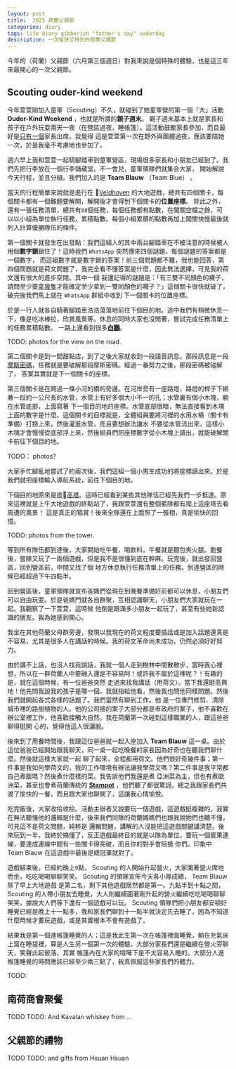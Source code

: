 ```yaml
---
layout: post
title:  2025 荷蘭父親節 
categories: diary
tags: life diary gibberish "father's day" vaderdag
description: 一次愉快又特別的荷蘭父親節
---
```


今年的（荷蘭）父親節（六月第三個週日）對我來說是個特殊的體驗，也是這三年來最開心的一次父親節。

## Scouting ouder-kind weekend

今年萱萱剛加入童軍（Scouting）不久，就碰到了她童軍營的第一個「大」活動 **Ouder-Kind Weekend** ，也就是所謂的**親子週末**。
親子週末基本上就是家長和孩子在戶外玩耍兩天一夜（在營區過夜，睡帳篷）。這活動鼓勵家長參加，而且最好是<u>只有一個</u>家長出席。我覺得
這是萱萱第一次在野外與團體過夜，應該要陪她一次，於是我毫不考慮地也參加了。

週六早上我和萱萱一起騎腳踏車到童軍營區，現場很多家長和小朋友已經到了。我們先把行李放在一個行李儲藏室。不一會兒，童軍領隊們就集合大家，
開始解說今天行程，並且分組。我們加入的是 **Team Blauw** （Team Blue） 。

當天的行程簡單來說就是進行在 📍[Veldhoven][veldhoven] 的大地遊戲，總共有四個關卡，每個關卡都有一個難題要解開，解開後才會得到下個關卡的**位置座標**。
除此之外，還有一張任務清單，總共有`88`個任務，每個任務都有點數，在闖關空檔之餘，可以以小組為單位執行任務，累積點數。每個小組累積的點數再加上闖關快慢最後就
列入計算優勝隊伍的條件。

第一個關卡就發生在出發點：我們這組人的其中兩台腳踏車在不被注意的時候被人用個**數字鎖**鎖住了！這時我們 `WhatsApp` 突然傳來四個謎題，每個謎題的答案都是一個數字，
而這組數字就是數字鎖的答案！前三個問題都不難，我也能回答，第四個問題就是荷文問題了，我完全看不懂答案是什麼，因此無法選擇，可見我的荷文還有很大的進步空間。其中一個
我還記得的謎題是：「有三雙不同顏色的襪子，請問至少要<u>拿幾隻</u>才能確定至少拿到一雙同顏色的襪子？」這個關卡很快就破了，破完後我們馬上就在 `WhatsApp` 群組中收到
下一個關卡的位置座標。

於是一行人就各自騎著腳踏車浩浩蕩蕩地前往下個目的地。途中我們有稍微休息一下，像是吃冰棒拉，欣賞風景等。休息的同時大家也沒閒著，嘗試完成任務清單上的任務累積點數。
一路上還看到很多[**白鸛**][ooievaar]。

TODO: photos for the view on the road.

第二個關卡是到一間甜點店，到了之後大家就收到一段語音訊息。那段訊息是一段[摩斯密碼][morse-code]，任務就是要破解那段摩斯密碼。經過一番努力之後，那段密碼被碰解了，
答案其實就是下一個關卡的座標。

第三個關卡是在跨過一條小河的橋的旁邊。在河岸旁有一座路燈，路燈的桿子下綁著一段約一公尺長的水管，水管上有好多個大小不一的孔；水管裏有個小木塊，躺在水管底部，上面寫著
下一個目的地的座標。水管底部很暗，無法直接看到木塊上面的數字是什麼。這個關卡的目標就是，全體組員要將河裡的水用水桶（關卡有準備）打撈上來，然後灌進水管，而且要想辦法讓水
不要從水管流出來，這樣小木塊才會慢慢從底部浮上來，然後組員們把座標數字從小木塊上讀出，就能破解關卡前往下個目的地。

TODO： photos?

大家手忙腳亂地嘗試了約兩次後，我們這組一個小男生成功的將座標讀出來。於是我們就把座標輸入導航系統，前往下個目的地。

下個目的地原來是座📍[高塔][toren]。這時已經看到某些其他隊伍已經先我們一步抵達。原來這裡就是上午大地遊戲的終點站了，我跟萱萱還有整個藍隊都有爬上這座塔去看周遭的風景！
這是真正的犒賞！後來全隊還在上面照了一張相，真是愉快的回憶。

TODO: photos from the tower.

等到所有隊伍都到達後，大家開始吃午餐，喝飲料。午餐就是麵包夾火腿。飽餐後，營隊又玩了一兩個遊戲，但是我不是很懂到底在幹麻。玩完後，就出發回營區，回到營區前，中間又找了個
地方休息執行任務清單上的任務。到達營區的時候已經超過下午四點半。

回到營區後，童軍領隊就宣布爸媽們從現在到晚餐準備好前都可以休息，小朋友們可以自由玩耍。於是爸媽門就各自群聚，互相認識聊天，小朋友們大家就玩在一起。我觀察了一下萱萱，這時候
他倒是跟滿多小朋友一起玩了，甚至有些她新認識的朋友。我為她感到開心。

我坐在其他荷蘭父母群旁邊，發現以我現在的荷文程度要插話或是加入話題還真是不容易，尤其是很多人在講話的時候。我的荷文革命尚未成功，仍然必須好好努力。

由於講不上話，也沒人找我說話，我就一個人走到樹林中間散散步，當時我心裡想，所以在一群荷蘭人中要融入還是不容易阿！或許我不屬於這裡呢？！有趣的是，就在這個時候，有一位爸爸突然
走過來找我講話（用荷文）。當下我還挺高興地！他先問我說我的孩子是哪一個，我就指給他看，然後我也問他同樣問題。然後我們就開起各式各樣的話題了。我們當然有聊到工作。他
是一位專門修剪、清除城市裡的路樹植物的人。他的公司接的案子大部分都是市政府的案子，他不喜歡在辦公室裡工作，他喜歡接觸大自然。我在荷蘭第一次碰到這樣職業的人，跟這爸爸聊得挺開
心的，覺得他這人很灑脫。

後來到了用餐時間後，我跟這位爸爸就一起入座加入 **Team Blauw** 這一桌。由於這位爸爸已經開始跟我聊天，同一桌一起吃晚餐的家長因為好奇也在聽我們聊什麼。然後就這樣大家就一起
聊了起來，全程都用荷文。他們很好奇幾件事；第一件事是我如何學荷文的，我的工作環境有辦法讓我學荷文嗎？第二件事是我平常都自己煮飯嗎？然後煮什麼樣的菜。我告訴他們我還是煮
亞洲菜為主，但也有煮歐洲菜，甚至也會煮荷蘭傳統的 [**Stampot**][stampot] ，他們聽了都很驚訝。總之我跟家長們共渡了愉快的一餐，而且跟大家也聊開了，這讓我心情愉悅。

吃完飯後，大家收拾收拾。活動主辦者又說要玩一個遊戲，這遊戲挺複雜的，我實在無法聽懂他的邏輯是什麼，後來我們同隊的荷蘭媽媽們也跟我說她們也聽不懂，可見這不是荷文問題，純粹是
邏輯問題，講解的人沒能把這遊戲關鍵講清楚。後來玩到一半，我終於搞懂了，反正遊戲最終目的就是以隊為單位，要玩一個賓果連線，要達成連線中間有一些關卡得突破，而且你的對手會阻撓
你們。印象中 Team Blauw 在這遊戲中最後是總冠軍就對了。

遊戲結束後，已經約晚上`9`點， Scouting 的人開始升起營火，大家圍著營火席地而坐，吃吃喝喝聊聊笑笑。 Scouting 的領隊宣佈今天各小隊成績， Team Blauw 除了早上大地遊戲
是第二名，剩下其他遊戲居然都是第一。九點半到十點之間， Scouting 的人帶小朋友去睡覺，大人則繼續圍著剛升起的營火繼續吃吃喝喝聊聊笑笑，據說大人們等下還有一個遊戲可以玩。
 Scouting 領隊們把小朋友都安頓好睡覺已經是晚上十一點多，我和家長們聊到十一點半就決定先去睡了，因為不知道什麼時候才要玩遊戲，或是其實根本不會有遊戲了。

結果我是第一個進帳篷睡覺的人；這是我此生第一次在帳篷裡面睡覺，躺在充氣床上窩在睡袋裡，算是人生另一個第一次的體驗。大部分家長們還是繼續在營火旁聊天，笑聲此起彼落，其實
帳篷內在大家的喧嘩下是不太容易入睡的。大部分人進帳篷睡覺的時間應該已經至少兩三點了，我真佩服這些家長們的體力。

TODO:


## 南荷商會聚餐

TODO
TODO: And Kavalan whiskey from ...


## 父親節的禮物

TODO
TODO: and gifts from Hsuan Hsuan


[veldhoven]: https://maps.app.goo.gl/BD1qzUpYiQ49vEBm6
[ooievaar]: https://zh.wikipedia.org/zh-tw/%E7%99%BD%E9%B9%B3
[morse-code]: https://en.wikipedia.org/wiki/Morse_code
[toren]: https://maps.app.goo.gl/TiqChgxaP97WdmVw9
[stampot]: https://en.wikipedia.org/wiki/Stamppot